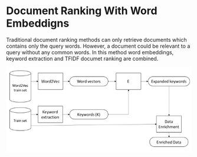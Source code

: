 # Document Ranking With Word Embeddigns 

Traditional document ranking methods can only retrieve documents which contains only the query words. However, a document could be relevant to a query without any common words. In this method word embeddings, keyword extraction and TFIDF documet ranking are combined. 

![Enrichment](figure.png)
